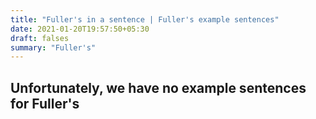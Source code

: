 ```yaml
---
title: "Fuller's in a sentence | Fuller's example sentences"
date: 2021-01-20T19:57:50+05:30
draft: falses
summary: "Fuller's"
---
```

## Unfortunately, we have no example sentences for Fuller's                 
